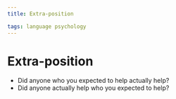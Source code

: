 ```yaml
---
title: Extra-position

tags: language psychology 
---
```


# Extra-position
- Did anyone who you expected to help actually help?
- Did anyone actually help who you expected to help?


























